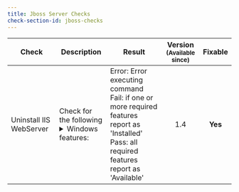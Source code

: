 ```yaml
---
title: Jboss Server Checks
check-section-id: jboss-checks
---
```


| Check                   | Description                                                                                                                                                                                                                                                                                                                                                                                                                                              | Result                                                                                                                                                  | Version<br><sub>(Available since)</sub> | **Fixable** |
| ----------------------- | -------------------------------------------------------------------------------------------------------------------------------------------------------------------------------------------------------------------------------------------------------------------------------------------------------------------------------------------------------------------------------------------------------------------------------------------------------- | ------------------------------------------------------------------------------------------------------------------------------------------------------- | :-------------------------------------: | :---------: |
| Uninstall IIS WebServer | Check for the following <details markdown=0><summary markdown=0>Windows features:</summary><ul><li>Web-Default-Doc</li><li>Web-Static-Content</li><li>Web-Http-Logging</li><li>Web-Request-Monitor</li><li>Web-Basic-Auth</li><li>Web-Windows-Auth</li><li>Web-Net-Ext45</li><li>Web-Asp-Net45</li><li>Web-ISAPI-Ext</li><li>Web-ISAPI-Filter</li><li>Web-Mgmt-Console</li><li>Web-Stat-Compression</li><li>Web-Filtering</li><li>NET-WCF-HTTP-Activation</li></ul></details> | Error: Error executing command <br> Fail: if one or more required features report as 'Installed' <br> Pass: all required features report as 'Available' | 1.4                                     |   **Yes**   |
